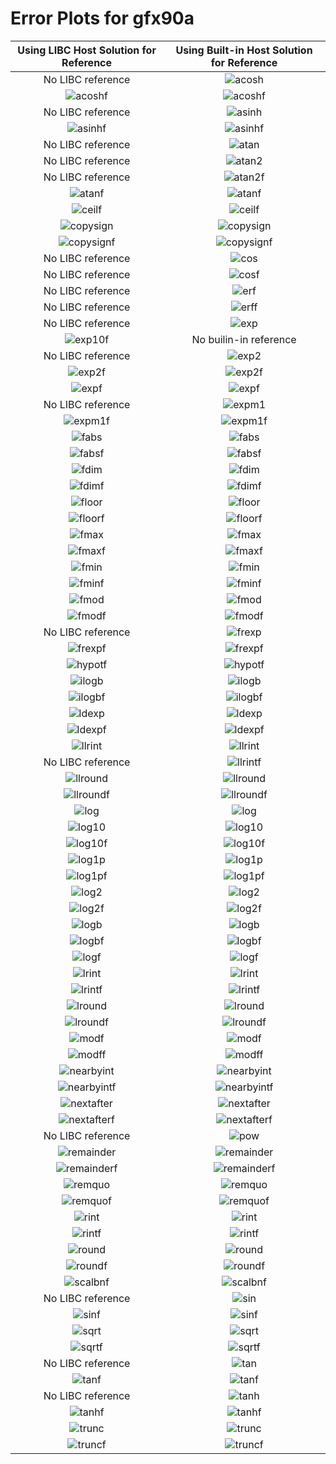 # Error Plots for gfx90a
| Using LIBC Host Solution for Reference | Using Built-in Host Solution for Reference |
|:-----:|:-----:|
No LIBC reference | ![acosh](./results/output/gfx90a/acosh/acosh_builtin.png)
![acoshf](./results/output/gfx90a/acoshf/acoshf_libc.png) | ![acoshf](./results/output/gfx90a/acoshf/acoshf_builtin.png)
No LIBC reference | ![asinh](./results/output/gfx90a/asinh/asinh_builtin.png)
![asinhf](./results/output/gfx90a/asinhf/asinhf_libc.png) | ![asinhf](./results/output/gfx90a/asinhf/asinhf_builtin.png)
No LIBC reference | ![atan](./results/output/gfx90a/atan/atan_builtin.png)
No LIBC reference | ![atan2](./results/output/gfx90a/atan2/atan2_builtin.png)
No LIBC reference | ![atan2f](./results/output/gfx90a/atan2f/atan2f_builtin.png)
![atanf](./results/output/gfx90a/atanf/atanf_libc.png) | ![atanf](./results/output/gfx90a/atanf/atanf_builtin.png)
![ceilf](./results/output/gfx90a/ceilf/ceilf_libc.png) | ![ceilf](./results/output/gfx90a/ceilf/ceilf_builtin.png)
![copysign](./results/output/gfx90a/copysign/copysign_libc.png) | ![copysign](./results/output/gfx90a/copysign/copysign_builtin.png)
![copysignf](./results/output/gfx90a/copysignf/copysignf_libc.png) | ![copysignf](./results/output/gfx90a/copysignf/copysignf_builtin.png)
No LIBC reference | ![cos](./results/output/gfx90a/cos/cos_builtin.png)
No LIBC reference | ![cosf](./results/output/gfx90a/cosf/cosf_builtin.png)
No LIBC reference | ![erf](./results/output/gfx90a/erf/erf_builtin.png)
No LIBC reference | ![erff](./results/output/gfx90a/erff/erff_builtin.png)
No LIBC reference | ![exp](./results/output/gfx90a/exp/exp_builtin.png)
![exp10f](./results/output/gfx90a/exp10f/exp10f_libc.png) | No builin-in reference
No LIBC reference | ![exp2](./results/output/gfx90a/exp2/exp2_builtin.png)
![exp2f](./results/output/gfx90a/exp2f/exp2f_libc.png) | ![exp2f](./results/output/gfx90a/exp2f/exp2f_builtin.png)
![expf](./results/output/gfx90a/expf/expf_libc.png) | ![expf](./results/output/gfx90a/expf/expf_builtin.png)
No LIBC reference | ![expm1](./results/output/gfx90a/expm1/expm1_builtin.png)
![expm1f](./results/output/gfx90a/expm1f/expm1f_libc.png) | ![expm1f](./results/output/gfx90a/expm1f/expm1f_builtin.png)
![fabs](./results/output/gfx90a/fabs/fabs_libc.png) | ![fabs](./results/output/gfx90a/fabs/fabs_builtin.png)
![fabsf](./results/output/gfx90a/fabsf/fabsf_libc.png) | ![fabsf](./results/output/gfx90a/fabsf/fabsf_builtin.png)
![fdim](./results/output/gfx90a/fdim/fdim_libc.png) | ![fdim](./results/output/gfx90a/fdim/fdim_builtin.png)
![fdimf](./results/output/gfx90a/fdimf/fdimf_libc.png) | ![fdimf](./results/output/gfx90a/fdimf/fdimf_builtin.png)
![floor](./results/output/gfx90a/floor/floor_libc.png) | ![floor](./results/output/gfx90a/floor/floor_builtin.png)
![floorf](./results/output/gfx90a/floorf/floorf_libc.png) | ![floorf](./results/output/gfx90a/floorf/floorf_builtin.png)
![fmax](./results/output/gfx90a/fmax/fmax_libc.png) | ![fmax](./results/output/gfx90a/fmax/fmax_builtin.png)
![fmaxf](./results/output/gfx90a/fmaxf/fmaxf_libc.png) | ![fmaxf](./results/output/gfx90a/fmaxf/fmaxf_builtin.png)
![fmin](./results/output/gfx90a/fmin/fmin_libc.png) | ![fmin](./results/output/gfx90a/fmin/fmin_builtin.png)
![fminf](./results/output/gfx90a/fminf/fminf_libc.png) | ![fminf](./results/output/gfx90a/fminf/fminf_builtin.png)
![fmod](./results/output/gfx90a/fmod/fmod_libc.png) | ![fmod](./results/output/gfx90a/fmod/fmod_builtin.png)
![fmodf](./results/output/gfx90a/fmodf/fmodf_libc.png) | ![fmodf](./results/output/gfx90a/fmodf/fmodf_builtin.png)
No LIBC reference | ![frexp](./results/output/gfx90a/frexp/frexp_builtin.png)
![frexpf](./results/output/gfx90a/frexpf/frexpf_libc.png) | ![frexpf](./results/output/gfx90a/frexpf/frexpf_builtin.png)
![hypotf](./results/output/gfx90a/hypotf/hypotf_libc.png) | ![hypotf](./results/output/gfx90a/hypotf/hypotf_builtin.png)
![ilogb](./results/output/gfx90a/ilogb/ilogb_libc.png) | ![ilogb](./results/output/gfx90a/ilogb/ilogb_builtin.png)
![ilogbf](./results/output/gfx90a/ilogbf/ilogbf_libc.png) | ![ilogbf](./results/output/gfx90a/ilogbf/ilogbf_builtin.png)
![ldexp](./results/output/gfx90a/ldexp/ldexp_libc.png) | ![ldexp](./results/output/gfx90a/ldexp/ldexp_builtin.png)
![ldexpf](./results/output/gfx90a/ldexpf/ldexpf_libc.png) | ![ldexpf](./results/output/gfx90a/ldexpf/ldexpf_builtin.png)
![llrint](./results/output/gfx90a/llrint/llrint_libc.png) | ![llrint](./results/output/gfx90a/llrint/llrint_builtin.png)
No LIBC reference | ![llrintf](./results/output/gfx90a/llrintf/llrintf_builtin.png)
![llround](./results/output/gfx90a/llround/llround_libc.png) | ![llround](./results/output/gfx90a/llround/llround_builtin.png)
![llroundf](./results/output/gfx90a/llroundf/llroundf_libc.png) | ![llroundf](./results/output/gfx90a/llroundf/llroundf_builtin.png)
![log](./results/output/gfx90a/log/log_libc.png) | ![log](./results/output/gfx90a/log/log_builtin.png)
![log10](./results/output/gfx90a/log10/log10_libc.png) | ![log10](./results/output/gfx90a/log10/log10_builtin.png)
![log10f](./results/output/gfx90a/log10f/log10f_libc.png) | ![log10f](./results/output/gfx90a/log10f/log10f_builtin.png)
![log1p](./results/output/gfx90a/log1p/log1p_libc.png) | ![log1p](./results/output/gfx90a/log1p/log1p_builtin.png)
![log1pf](./results/output/gfx90a/log1pf/log1pf_libc.png) | ![log1pf](./results/output/gfx90a/log1pf/log1pf_builtin.png)
![log2](./results/output/gfx90a/log2/log2_libc.png) | ![log2](./results/output/gfx90a/log2/log2_builtin.png)
![log2f](./results/output/gfx90a/log2f/log2f_libc.png) | ![log2f](./results/output/gfx90a/log2f/log2f_builtin.png)
![logb](./results/output/gfx90a/logb/logb_libc.png) | ![logb](./results/output/gfx90a/logb/logb_builtin.png)
![logbf](./results/output/gfx90a/logbf/logbf_libc.png) | ![logbf](./results/output/gfx90a/logbf/logbf_builtin.png)
![logf](./results/output/gfx90a/logf/logf_libc.png) | ![logf](./results/output/gfx90a/logf/logf_builtin.png)
![lrint](./results/output/gfx90a/lrint/lrint_libc.png) | ![lrint](./results/output/gfx90a/lrint/lrint_builtin.png)
![lrintf](./results/output/gfx90a/lrintf/lrintf_libc.png) | ![lrintf](./results/output/gfx90a/lrintf/lrintf_builtin.png)
![lround](./results/output/gfx90a/lround/lround_libc.png) | ![lround](./results/output/gfx90a/lround/lround_builtin.png)
![lroundf](./results/output/gfx90a/lroundf/lroundf_libc.png) | ![lroundf](./results/output/gfx90a/lroundf/lroundf_builtin.png)
![modf](./results/output/gfx90a/modf/modf_libc.png) | ![modf](./results/output/gfx90a/modf/modf_builtin.png)
![modff](./results/output/gfx90a/modff/modff_libc.png) | ![modff](./results/output/gfx90a/modff/modff_builtin.png)
![nearbyint](./results/output/gfx90a/nearbyint/nearbyint_libc.png) | ![nearbyint](./results/output/gfx90a/nearbyint/nearbyint_builtin.png)
![nearbyintf](./results/output/gfx90a/nearbyintf/nearbyintf_libc.png) | ![nearbyintf](./results/output/gfx90a/nearbyintf/nearbyintf_builtin.png)
![nextafter](./results/output/gfx90a/nextafter/nextafter_libc.png) | ![nextafter](./results/output/gfx90a/nextafter/nextafter_builtin.png)
![nextafterf](./results/output/gfx90a/nextafterf/nextafterf_libc.png) | ![nextafterf](./results/output/gfx90a/nextafterf/nextafterf_builtin.png)
No LIBC reference | ![pow](./results/output/gfx90a/pow/pow_builtin.png)
![remainder](./results/output/gfx90a/remainder/remainder_libc.png) | ![remainder](./results/output/gfx90a/remainder/remainder_builtin.png)
![remainderf](./results/output/gfx90a/remainderf/remainderf_libc.png) | ![remainderf](./results/output/gfx90a/remainderf/remainderf_builtin.png)
![remquo](./results/output/gfx90a/remquo/remquo_libc.png) | ![remquo](./results/output/gfx90a/remquo/remquo_builtin.png)
![remquof](./results/output/gfx90a/remquof/remquof_libc.png) | ![remquof](./results/output/gfx90a/remquof/remquof_builtin.png)
![rint](./results/output/gfx90a/rint/rint_libc.png) | ![rint](./results/output/gfx90a/rint/rint_builtin.png)
![rintf](./results/output/gfx90a/rintf/rintf_libc.png) | ![rintf](./results/output/gfx90a/rintf/rintf_builtin.png)
![round](./results/output/gfx90a/round/round_libc.png) | ![round](./results/output/gfx90a/round/round_builtin.png)
![roundf](./results/output/gfx90a/roundf/roundf_libc.png) | ![roundf](./results/output/gfx90a/roundf/roundf_builtin.png)
![scalbnf](./results/output/gfx90a/scalbnf/scalbnf_libc.png) | ![scalbnf](./results/output/gfx90a/scalbnf/scalbnf_builtin.png)
No LIBC reference | ![sin](./results/output/gfx90a/sin/sin_builtin.png)
![sinf](./results/output/gfx90a/sinf/sinf_libc.png) | ![sinf](./results/output/gfx90a/sinf/sinf_builtin.png)
![sqrt](./results/output/gfx90a/sqrt/sqrt_libc.png) | ![sqrt](./results/output/gfx90a/sqrt/sqrt_builtin.png)
![sqrtf](./results/output/gfx90a/sqrtf/sqrtf_libc.png) | ![sqrtf](./results/output/gfx90a/sqrtf/sqrtf_builtin.png)
No LIBC reference | ![tan](./results/output/gfx90a/tan/tan_builtin.png)
![tanf](./results/output/gfx90a/tanf/tanf_libc.png) | ![tanf](./results/output/gfx90a/tanf/tanf_builtin.png)
No LIBC reference | ![tanh](./results/output/gfx90a/tanh/tanh_builtin.png)
![tanhf](./results/output/gfx90a/tanhf/tanhf_libc.png) | ![tanhf](./results/output/gfx90a/tanhf/tanhf_builtin.png)
![trunc](./results/output/gfx90a/trunc/trunc_libc.png) | ![trunc](./results/output/gfx90a/trunc/trunc_builtin.png)
![truncf](./results/output/gfx90a/truncf/truncf_libc.png) | ![truncf](./results/output/gfx90a/truncf/truncf_builtin.png)
